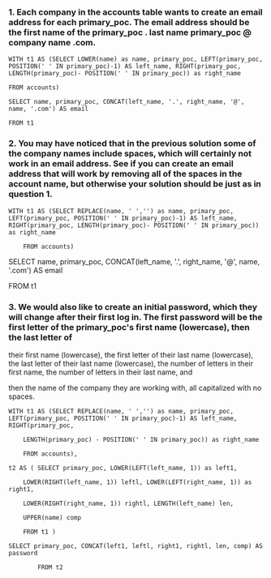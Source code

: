 ### 1. Each company in the accounts table wants to create an email address for each primary_poc. The email address should be the first name of the primary_poc . last name primary_poc @ company name .com.

	WITH t1 AS (SELECT LOWER(name) as name, primary_poc, LEFT(primary_poc, POSITION(' ' IN primary_poc)-1) AS left_name, RIGHT(primary_poc, LENGTH(primary_poc)- POSITION(' ' IN primary_poc)) as right_name

    FROM accounts)

	SELECT name, primary_poc, CONCAT(left_name, '.', right_name, '@', name, '.com') AS email

	FROM t1

### 2. You may have noticed that in the previous solution some of the company names include spaces, which will certainly not work in an email address. See if you can create an email address that will work by removing all of the spaces in the account name, but otherwise your solution should be just as in question 1.

	WITH t1 AS (SELECT REPLACE(name, ' ','') as name, primary_poc, LEFT(primary_poc, POSITION(' ' IN primary_poc)-1) AS left_name, RIGHT(primary_poc, LENGTH(primary_poc)- POSITION(' ' IN primary_poc)) as right_name

    	FROM accounts)

SELECT name, primary_poc, CONCAT(left_name, '.', right_name, '@', name, '.com') AS email

FROM t1

### 3. We would also like to create an initial password, which they will change after their first log in. The first password will be the first letter of the primary_poc's first name (lowercase), then the last letter of

their first name (lowercase), the first letter of their last name (lowercase), the last letter of their last name (lowercase), the number of letters in their first name, the number of letters in their last name, and

then the name of the company they are working with, all capitalized with no spaces.

	WITH t1 AS (SELECT REPLACE(name, ' ','') as name, primary_poc, LEFT(primary_poc, POSITION(' ' IN primary_poc)-1) AS left_name, RIGHT(primary_poc,

		LENGTH(primary_poc) - POSITION(' ' IN primary_poc)) as right_name

    	FROM accounts),

	t2 AS (	SELECT primary_poc, LOWER(LEFT(left_name, 1)) as left1,

      	LOWER(RIGHT(left_name, 1)) leftl, LOWER(LEFT(right_name, 1)) as right1,

      	LOWER(RIGHT(right_name, 1)) rightl, LENGTH(left_name) len,

      	UPPER(name) comp

		FROM t1 )                                                        

	SELECT primary_poc, CONCAT(left1, leftl, right1, rightl, len, comp) AS password

            FROM t2  